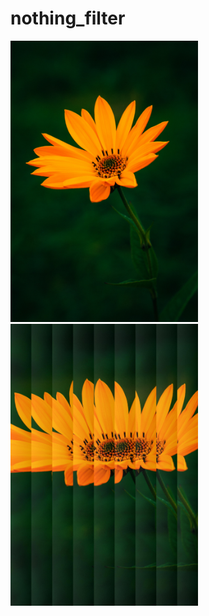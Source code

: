 # nothing_filter

<p float="left">
  <img src="/input.jpeg" width="300" />
  <img src="/output.jpeg" width="300" /> 
</p>
